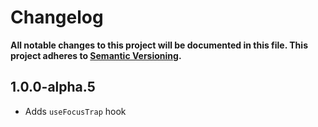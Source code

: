 # Changelog

**All notable changes to this project will be documented in this file. This project adheres to [Semantic Versioning](https://semver.org).**

## 1.0.0-alpha.5

- Adds `useFocusTrap` hook
